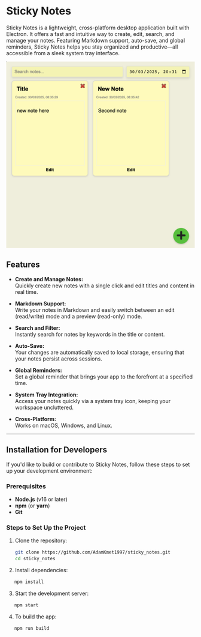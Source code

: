 # Sticky Notes

Sticky Notes is a lightweight, cross-platform desktop application built with Electron. It offers a fast and intuitive way to create, edit, search, and manage your notes. Featuring Markdown support, auto-save, and global reminders, Sticky Notes helps you stay organized and productive—all accessible from a sleek system tray interface.

![Sticky Notes App](assets/app.png)


## Features

- **Create and Manage Notes:**  
  Quickly create new notes with a single click and edit titles and content in real time.
  
- **Markdown Support:**  
  Write your notes in Markdown and easily switch between an edit (read/write) mode and a preview (read-only) mode.
  
- **Search and Filter:**  
  Instantly search for notes by keywords in the title or content.
  
- **Auto-Save:**  
  Your changes are automatically saved to local storage, ensuring that your notes persist across sessions.
  
- **Global Reminders:**  
  Set a global reminder that brings your app to the forefront at a specified time.
  
- **System Tray Integration:**  
  Access your notes quickly via a system tray icon, keeping your workspace uncluttered.
  
- **Cross-Platform:**  
  Works on macOS, Windows, and Linux.

---

## Installation for Developers

If you'd like to build or contribute to Sticky Notes, follow these steps to set up your development environment:

### Prerequisites
- **Node.js** (v16 or later)
- **npm** (or **yarn**)
- **Git**

### Steps to Set Up the Project
1. Clone the repository:
   ```bash
   git clone https://github.com/AdamKmet1997/sticky_notes.git
   cd sticky_notes
   ```
2. Install dependencies:

``` bash
   npm install
```

3. Start the development server:

``` bash
   npm start
```

4. To build the app:

``` bash 
   npm run build
```